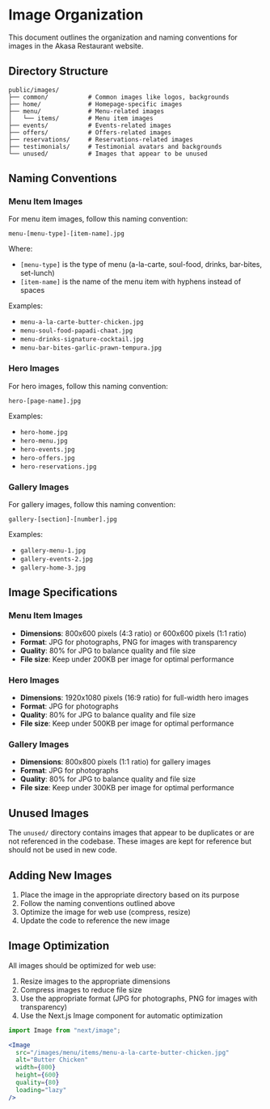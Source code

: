 # Image Organization

This document outlines the organization and naming conventions for images in the Akasa Restaurant website.

## Directory Structure

```
public/images/
├── common/           # Common images like logos, backgrounds
├── home/             # Homepage-specific images
├── menu/             # Menu-related images
│   └── items/        # Menu item images
├── events/           # Events-related images
├── offers/           # Offers-related images
├── reservations/     # Reservations-related images
├── testimonials/     # Testimonial avatars and backgrounds
└── unused/           # Images that appear to be unused
```

## Naming Conventions

### Menu Item Images

For menu item images, follow this naming convention:

```
menu-[menu-type]-[item-name].jpg
```

Where:
- `[menu-type]` is the type of menu (a-la-carte, soul-food, drinks, bar-bites, set-lunch)
- `[item-name]` is the name of the menu item with hyphens instead of spaces

Examples:
- `menu-a-la-carte-butter-chicken.jpg`
- `menu-soul-food-papadi-chaat.jpg`
- `menu-drinks-signature-cocktail.jpg`
- `menu-bar-bites-garlic-prawn-tempura.jpg`

### Hero Images

For hero images, follow this naming convention:

```
hero-[page-name].jpg
```

Examples:
- `hero-home.jpg`
- `hero-menu.jpg`
- `hero-events.jpg`
- `hero-offers.jpg`
- `hero-reservations.jpg`

### Gallery Images

For gallery images, follow this naming convention:

```
gallery-[section]-[number].jpg
```

Examples:
- `gallery-menu-1.jpg`
- `gallery-events-2.jpg`
- `gallery-home-3.jpg`

## Image Specifications

### Menu Item Images

- **Dimensions**: 800x600 pixels (4:3 ratio) or 600x600 pixels (1:1 ratio)
- **Format**: JPG for photographs, PNG for images with transparency
- **Quality**: 80% for JPG to balance quality and file size
- **File size**: Keep under 200KB per image for optimal performance

### Hero Images

- **Dimensions**: 1920x1080 pixels (16:9 ratio) for full-width hero images
- **Format**: JPG for photographs
- **Quality**: 80% for JPG to balance quality and file size
- **File size**: Keep under 500KB per image for optimal performance

### Gallery Images

- **Dimensions**: 800x800 pixels (1:1 ratio) for gallery images
- **Format**: JPG for photographs
- **Quality**: 80% for JPG to balance quality and file size
- **File size**: Keep under 300KB per image for optimal performance

## Unused Images

The `unused/` directory contains images that appear to be duplicates or are not referenced in the codebase. These images are kept for reference but should not be used in new code.

## Adding New Images

1. Place the image in the appropriate directory based on its purpose
2. Follow the naming conventions outlined above
3. Optimize the image for web use (compress, resize)
4. Update the code to reference the new image

## Image Optimization

All images should be optimized for web use:

1. Resize images to the appropriate dimensions
2. Compress images to reduce file size
3. Use the appropriate format (JPG for photographs, PNG for images with transparency)
4. Use the Next.js Image component for automatic optimization

```jsx
import Image from "next/image";

<Image
  src="/images/menu/items/menu-a-la-carte-butter-chicken.jpg"
  alt="Butter Chicken"
  width={800}
  height={600}
  quality={80}
  loading="lazy"
/>
```
